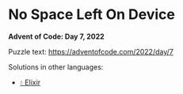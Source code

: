 # No Space Left On Device

**Advent of Code: Day 7, 2022**

Puzzle text: <https://adventofcode.com/2022/day/7>

Solutions in other languages:

- [💧 Elixir](../../../elixir/lib/2022/07_no_space_left_on_device/README.md)
